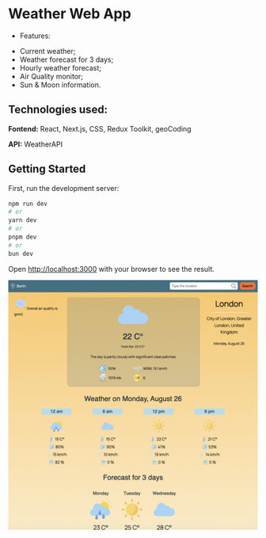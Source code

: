 # Weather Web App 

* Features:
- Current weather;
- Weather forecast for 3 days;
- Hourly weather forecast;
- Air Quality monitor;
- Sun & Moon information.


## Technologies used:

**Fontend:** React, Next.js, CSS, Redux Toolkit, geoCoding

**API:** WeatherAPI


## Getting Started

First, run the development server:

```bash
npm run dev
# or
yarn dev
# or
pnpm dev
# or
bun dev
```

Open [http://localhost:3000](http://localhost:3000) with your browser to see the result.

![Project screen](public/weather-app-24.png)
